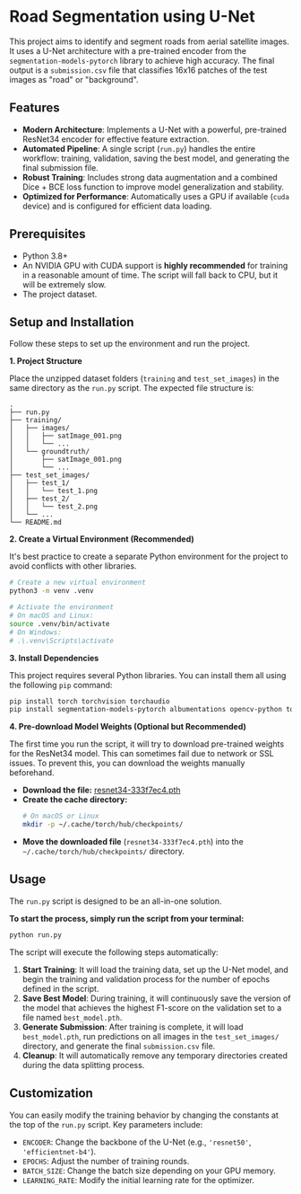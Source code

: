 # Road Segmentation using U-Net

This project aims to identify and segment roads from aerial satellite images. It uses a U-Net architecture with a pre-trained encoder from the `segmentation-models-pytorch` library to achieve high accuracy. The final output is a `submission.csv` file that classifies 16x16 patches of the test images as "road" or "background".

## Features

-   **Modern Architecture**: Implements a U-Net with a powerful, pre-trained ResNet34 encoder for effective feature extraction.
-   **Automated Pipeline**: A single script (`run.py`) handles the entire workflow: training, validation, saving the best model, and generating the final submission file.
-   **Robust Training**: Includes strong data augmentation and a combined Dice + BCE loss function to improve model generalization and stability.
-   **Optimized for Performance**: Automatically uses a GPU if available (`cuda` device) and is configured for efficient data loading.

## Prerequisites

-   Python 3.8+
-   An NVIDIA GPU with CUDA support is **highly recommended** for training in a reasonable amount of time. The script will fall back to CPU, but it will be extremely slow.
-   The project dataset.

## Setup and Installation

Follow these steps to set up the environment and run the project.

**1. Project Structure**

Place the unzipped dataset folders (`training` and `test_set_images`) in the same directory as the `run.py` script. The expected file structure is:

```
.
├── run.py
├── training/
│   ├── images/
│   │   ├── satImage_001.png
│   │   └── ...
│   └── groundtruth/
│       ├── satImage_001.png
│       └── ...
├── test_set_images/
│   ├── test_1/
│   │   └── test_1.png
│   ├── test_2/
│   │   └── test_2.png
│   └── ...
└── README.md
```

**2. Create a Virtual Environment (Recommended)**

It's best practice to create a separate Python environment for the project to avoid conflicts with other libraries.

```bash
# Create a new virtual environment
python3 -m venv .venv

# Activate the environment
# On macOS and Linux:
source .venv/bin/activate
# On Windows:
# .\.venv\Scripts\activate
```

**3. Install Dependencies**

This project requires several Python libraries. You can install them all using the following `pip` command:

```bash
pip install torch torchvision torchaudio
pip install segmentation-models-pytorch albumentations opencv-python tqdm
```

**4. Pre-download Model Weights (Optional but Recommended)**

The first time you run the script, it will try to download pre-trained weights for the ResNet34 model. This can sometimes fail due to network or SSL issues. To prevent this, you can download the weights manually beforehand.

-   **Download the file:** [resnet34-333f7ec4.pth](https://download.pytorch.org/models/resnet34-333f7ec4.pth)
-   **Create the cache directory:**
    ```bash
    # On macOS or Linux
    mkdir -p ~/.cache/torch/hub/checkpoints/
    ```
-   **Move the downloaded file** (`resnet34-333f7ec4.pth`) into the `~/.cache/torch/hub/checkpoints/` directory.

## Usage

The `run.py` script is designed to be an all-in-one solution.

**To start the process, simply run the script from your terminal:**

```bash
python run.py
```

The script will execute the following steps automatically:
1.  **Start Training**: It will load the training data, set up the U-Net model, and begin the training and validation process for the number of epochs defined in the script.
2.  **Save Best Model**: During training, it will continuously save the version of the model that achieves the highest F1-score on the validation set to a file named `best_model.pth`.
3.  **Generate Submission**: After training is complete, it will load `best_model.pth`, run predictions on all images in the `test_set_images/` directory, and generate the final `submission.csv` file.
4.  **Cleanup**: It will automatically remove any temporary directories created during the data splitting process.

## Customization

You can easily modify the training behavior by changing the constants at the top of the `run.py` script. Key parameters include:
-   `ENCODER`: Change the backbone of the U-Net (e.g., `'resnet50'`, `'efficientnet-b4'`).
-   `EPOCHS`: Adjust the number of training rounds.
-   `BATCH_SIZE`: Change the batch size depending on your GPU memory.
-   `LEARNING_RATE`: Modify the initial learning rate for the optimizer.
